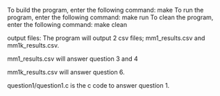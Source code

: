 To build the program, enter the following command: make
To run the program, enter the following command: make run
To clean the program, enter the following command: make clean

output files:
The program will output 2 csv files; mm1_results.csv and mm1k_results.csv.

mm1_results.csv will answer question 3 and 4

mm1k_results.csv will answer question 6.

question1/question1.c is the c code to answer question 1.